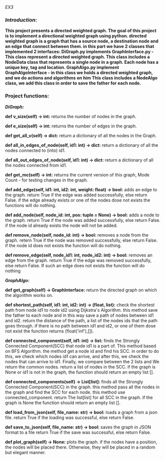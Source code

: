 _EX3_
### _Introduction_:
 

**This project presents a directed weighted graph. 
The goal of this project is to implement a directional weighted graph using python.
 directed weighted graph is a graph that has a source node, a destination node and an edge that connect between them.
 in this part we have 2 classes that implemented 2 interfaces:
 DiGraph.py implements GraphInterface.py - This class represent a directed weighted graph.
This class includes a NodeData class that represents a single node in a graph. Each node has a unique key, tag and location. 
GraphAlgo.py implement GraphAlgoInterface - in this class we holds a directed weighted graph, and we do actions and algorithms on him This class includes a NodeAlgo class, we add this class in order to save the father for each node.**

### Project functions:
_**DiGraph:**_

**def v_size(self) -> int:** returns the number of nodes in the graph.

**def e_size(self) -> int:** returns the number of edges in the graph.

**def get_all_v(self) -> dict:** return a dictionary of all the nodes in the Graph. 

**def all_in_edges_of_node(self, id1: int) -> dict:** return a dictionary of all the nodes connected to (into) id1.

**def all_out_edges_of_node(self, id1: int) -> dict:** return a dictionary of all the nodes connected from id1.

**def get_mc(self) -> int:** returns the current version of this graph, Mode Count - for testing changes in the graph.

**def add_edge(self, id1: int, id2: int, weight: float) -> bool:** adds an edge to the graph. 
return True if the edge was added successfully, else return False. if the edge already exists or one of the nodes dose not exists the functions will do nothing.

**def add_node(self, node_id: int, pos: tuple = None) -> bool:** adds a node to the graph.
return True if the node was added successfully, else return False. if the node id already exists the node will not be added.
  
**def remove_node(self, node_id: int) -> bool:** removes a node from the graph.
retern True if the node was removed successfully, else return False. if the node id does not exists the function will do nothing.
  
**def remove_edge(self, node_id1: int, node_id2: int) -> bool:** removes an edge from the graph.
return True if the edge was removed successfully, else return False. If such an edge does not exists the function will do nothing


_**GraphAlgo:**_

**def get_graph(self) -> GraphInterface:** return the directed graph on which the algorithm works on.

**def shortest_path(self, id1: int, id2: int) -> (float, list):** check the shortest path from node id1 to node id2 using Dijkstra's Algorithm.
  this method save the father to each node and in this way save a path of nodes between id1 and id2.
  return the distance of the path, a list of the nodes ids that the path goes through.
  if there is no path between id1 and id2, or one of them dose not exist the function returns (float('inf'),[]).
  
**def connected_component(self, id1: int) -> list:** finds the Strongly Connected Component(SCC) that node id1 is a part of. This method based on BFS Algorithm.
the method get a node id and find his SCC.
in order to do this, we check which nodes id1 can arrive, and after this, we check the nodes that can arrive to id1.
Finally, we compare between the 2 lists and We return the common nodes.
return a list of nodes in the SCC.
if the graph is None or id1 is not in the graph, the function should return an empty list [].

 **def connected_components(self) -> List[list]:** finds all the Strongly Connected Component(SCC) in the graph.
 this method pass all the nodes in the graph and find the SCC for each node. this method use connected_component.
 return The list[list] for all SCC in the graph. if the graph is None the function should return an empty list [].    
        
**def load_from_json(self, file_name: str) -> bool:** loads a graph from a json file. 
  return True if the loading was successful, else return False.
  
**def save_to_json(self, file_name: str) -> bool:** saves the graph in JSON format to a file
 return True if the save was successful, else return False.
 
**def plot_graph(self) -> None:** plots the graph.
  if the nodes have a position, the nodes will be placed there. Otherwise, they will be placed in a random but elegant manner.


